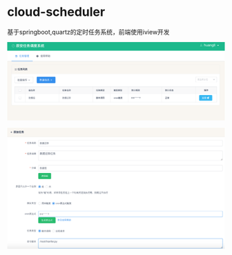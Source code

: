 # cloud-scheduler
基于springboot,quartz的定时任务系统，前端使用iview开发

![](https://github.com/huangll99/cloud-scheduler/blob/master/doc/1.png)

![](https://github.com/huangll99/cloud-scheduler/blob/master/doc/2.png)
